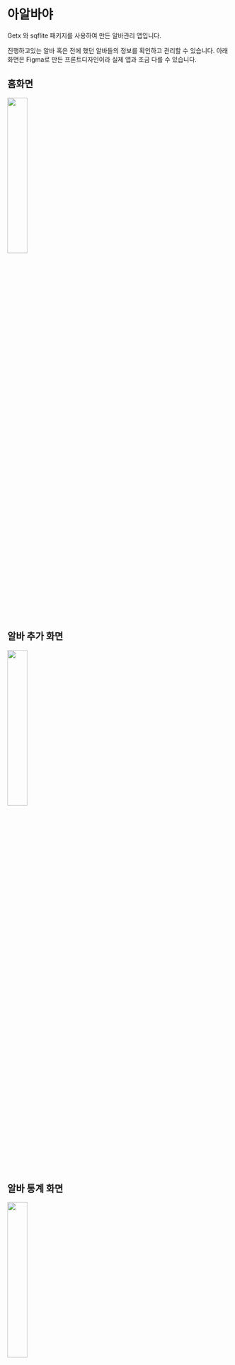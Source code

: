 
# 아알바야
Getx 와 sqflite 패키지를 사용하여 만든 알바관리 앱입니다.

진행하고있는 알바 혹은 전에 했던 알바들의 정보를 확인하고 관리할 수 있습니다.
아래 화면은 Figma로 만든 프론트디자인이라 실제 앱과 조금 다를 수 있습니다.

## 홈화면
<img src= https://user-images.githubusercontent.com/85559690/176369959-2d7c453d-796c-4f0f-b807-b25c95a208ef.png width="30%">

## 알바 추가 화면
<img src=https://user-images.githubusercontent.com/85559690/176369965-28d67c7c-fa4c-42c3-9361-8142a71df361.png width="30%">

## 알바 통계 화면
<img src=https://user-images.githubusercontent.com/85559690/176369968-36cc656e-8beb-43cc-9719-104f65841d53.png width="30%">
